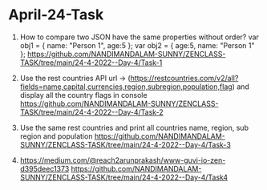 # April-24-Task

1. How to compare two JSON have the same properties without order?
  var obj1 = { name: "Person 1", age:5 };
  var obj2 = { age:5, name: "Person 1" };
  https://github.com/NANDIMANDALAM-SUNNY/ZENCLASS-TASK/tree/main/24-4-2022--Day-4/Task-1

2. Use the rest countries API url -> (https://restcountries.com/v2/all?fields=name,capital,currencies,region,subregion,population,flag) and display all the country flags in console
https://github.com/NANDIMANDALAM-SUNNY/ZENCLASS-TASK/tree/main/24-4-2022--Day-4/Task-2


3. Use the same rest countries and print all countries name, region, sub region and population
https://github.com/NANDIMANDALAM-SUNNY/ZENCLASS-TASK/tree/main/24-4-2022--Day-4/Task-3


4. https://medium.com/@reach2arunprakash/www-guvi-io-zen-d395deec1373
https://github.com/NANDIMANDALAM-SUNNY/ZENCLASS-TASK/tree/main/24-4-2022--Day-4/Task4

